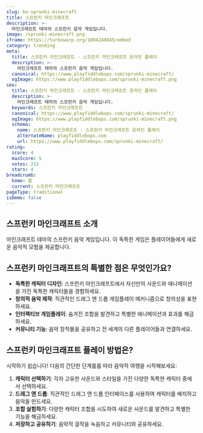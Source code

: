 ```yaml
---
slug: ko-sprunki-minecraft
title: 스프런키 마인크래프트
description: >-
  마인크래프트 테마의 스프런키 음악 게임입니다.
image: /sprunki-minecraft.png
iframe: https://turbowarp.org/1094240845/embed
category: trending
meta:
  title: 스프런키 마인크래프트 - 스프런키 마인크래프트 온라인 플레이
  description: >-
    마인크래프트 테마의 스프런키 음악 게임입니다.
  canonical: https://www.playfiddlebops.com/sprunki-minecraft/
  ogImage: https://www.playfiddlebops.com/sprunki-minecraft.png
seo:
  title: 스프런키 마인크래프트 - 스프런키 마인크래프트 온라인 플레이
  description: >-
    마인크래프트 테마의 스프런키 음악 게임입니다.
  keywords: 스프런키 마인크래프트
  canonical: https://www.playfiddlebops.com/sprunki-minecraft/
  ogImage: https://www.playfiddlebops.com/sprunki-minecraft.png
  schema:
    name: 스프런키 마인크래프트 - 스프런키 마인크래프트 온라인 플레이
    alternateName: playfiddlebops.com
    url: https://www.playfiddlebops.com/sprunki-minecraft/
rating:
  score: 4
  maxScore: 5
  votes: 212
  stars: 4
breadcrumb:
  home: 홈
  current: 스프런키 마인크래프트
pageType: traditional
isDemo: false
---
```


## 스프런키 마인크래프트 소개

마인크래프트 테마의 스프런키 음악 게임입니다. 이 독특한 게임은 플레이어들에게 새로운 음악적 모험을 제공합니다.

## 스프런키 마인크래프트의 특별한 점은 무엇인가요?

- **독특한 캐릭터 디자인**: 스프런키 마인크래프트에서 자신만의 사운드와 애니메이션을 가진 독특한 캐릭터들을 경험하세요.
- **창의적 음악 제작**: 직관적인 드래그 앤 드롭 게임플레이 메커니즘으로 창의성을 표현하세요.
- **인터랙티브 게임플레이**: 숨겨진 조합을 발견하고 특별한 애니메이션과 효과를 해금하세요.
- **커뮤니티 기능**: 음악 창작물을 공유하고 전 세계의 다른 플레이어들과 연결하세요.

## 스프런키 마인크래프트 플레이 방법은?

시작하기 쉽습니다\! 다음의 간단한 단계를를 따라 음악적 여행을 시작해보세요:

1. **캐릭터 선택하기**: 각자 고유한 사운드와 스타일을 가진 다양한 독특한 캐릭터 중에서 선택하세요.
1. **드래그 앤 드롭**: 직관적인 드래그 앤 드롭 인터페이스를 사용하여 캐릭터를 배치하고 음악을 만드세요.
1. **조합 실험하기**: 다양한 캐릭터 조합을 시도하여 새로운 사운드를 발견하고 특별한 기능을 해금하세요.
1. **저장하고 공유하기**: 음악적 걸작을 녹음하고 커뮤니티와 공유하세요.
